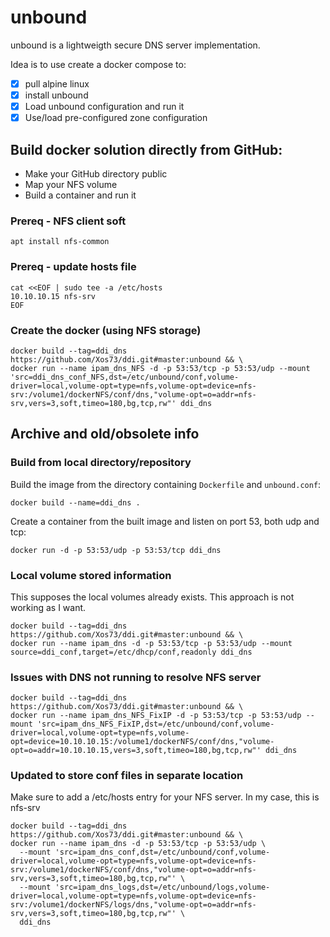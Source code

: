 # unbound
unbound is a lightweigth secure DNS server implementation.

Idea is to use create a docker compose to:
- [x] pull alpine linux
- [x] install unbound
- [x] Load unbound configuration and run it
- [x] Use/load pre-configured zone configuration

## Build docker solution directly from GitHub:
* Make your GitHub directory public
* Map your NFS volume
* Build a container and run it

### Prereq - NFS client soft
```
apt install nfs-common
```

### Prereq - update hosts file
```
cat <<EOF | sudo tee -a /etc/hosts
10.10.10.15 nfs-srv
EOF
```

### Create the docker (using NFS storage)
```
docker build --tag=ddi_dns https://github.com/Xos73/ddi.git#master:unbound && \
docker run --name ipam_dns_NFS -d -p 53:53/tcp -p 53:53/udp --mount 'src=ddi_dns_conf_NFS,dst=/etc/unbound/conf,volume-driver=local,volume-opt=type=nfs,volume-opt=device=nfs-srv:/volume1/dockerNFS/conf/dns,"volume-opt=o=addr=nfs-srv,vers=3,soft,timeo=180,bg,tcp,rw"' ddi_dns
```

## Archive and old/obsolete info
### Build from local directory/repository

Build the image from the directory containing `Dockerfile` and `unbound.conf`:
```
docker build --name=ddi_dns .
```

Create a container from the built image and listen on port 53, both udp and tcp:

```
docker run -d -p 53:53/udp -p 53:53/tcp ddi_dns
```
### Local volume stored information
This supposes the local volumes already exists.
This approach is not working as I want.
```
docker build --tag=ddi_dns https://github.com/Xos73/ddi.git#master:unbound && \
docker run --name ipam_dns -d -p 53:53/tcp -p 53:53/udp --mount source=ddi_conf,target=/etc/dhcp/conf,readonly ddi_dns
```

### Issues with DNS not running to resolve NFS server
```
docker build --tag=ddi_dns https://github.com/Xos73/ddi.git#master:unbound && \
docker run --name ipam_dns_NFS_FixIP -d -p 53:53/tcp -p 53:53/udp --mount 'src=ipam_dns_NFS_FixIP,dst=/etc/unbound/conf,volume-driver=local,volume-opt=type=nfs,volume-opt=device=10.10.10.15:/volume1/dockerNFS/conf/dns,"volume-opt=o=addr=10.10.10.15,vers=3,soft,timeo=180,bg,tcp,rw"' ddi_dns
```

### Updated to store conf files in separate location
Make sure to add a /etc/hosts entry for your NFS server. In my case, this is nfs-srv
```
docker build --tag=ddi_dns https://github.com/Xos73/ddi.git#master:unbound && \
docker run --name ipam_dns -d -p 53:53/tcp -p 53:53/udp \
  --mount 'src=ipam_dns_conf,dst=/etc/unbound/conf,volume-driver=local,volume-opt=type=nfs,volume-opt=device=nfs-srv:/volume1/dockerNFS/conf/dns,"volume-opt=o=addr=nfs-srv,vers=3,soft,timeo=180,bg,tcp,rw"' \
  --mount 'src=ipam_dns_logs,dst=/etc/unbound/logs,volume-driver=local,volume-opt=type=nfs,volume-opt=device=nfs-srv:/volume1/dockerNFS/logs/dns,"volume-opt=o=addr=nfs-srv,vers=3,soft,timeo=180,bg,tcp,rw"' \
  ddi_dns
```
